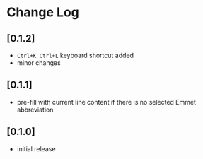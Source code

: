 # Change Log

## [0.1.2]
- `Ctrl+K Ctrl+L` keyboard shortcut added
- minor changes

## [0.1.1]

- pre-fill with current line content if there is no selected Emmet abbreviation

## [0.1.0]
- initial release